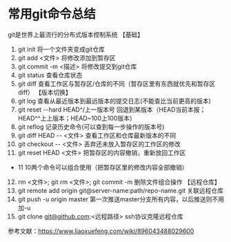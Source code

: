 # 常用git命令总结
git是世界上最流行的分布式版本控制系统
【基础】
1. git init    将一个文件夹变成git仓库
2. git add <文件>    将修改添加到暂存区
3. git commit -m <描述>   将修改提交到git仓库
4. git status   查看仓库状态
5. git diff     查看工作区与暂存区/仓库的不同（暂存区里有东西就优先和暂存区diff）
【版本切换】
6. git log      查看从最近版本到最远版本的提交日志(不能查比当前更高的版本)
7. git reset --hard HEAD^/上一版本号   回退到某版本（HEAD当前本报；HEAD^^上上版本；HEAD~100上100版本）
8. git reflog   记录历史命令(可以查到每一步操作的版本号)
9. git diff HEAD -- <文件>  查看工作区和仓库最新版本的不同
10. git checkout -- <文件>  丢弃还未放入暂存区的工作区的修改
11. git reset HEAD <文件>   把暂存区的内容撤销，重新放回工作区
- 11 10两个命令可以组合使用（把暂存区里的修改内容全部撤销）
12. rm <文件>;   git rm <文件>;   git commit -m   删除文件组合操作
【远程仓库】
13. git remote add origin git@server-name:path/repo-name.git    关联远程仓库
14. git push -u origin master   第一次推送master分支所有内容，以后推送则不用加-u
15. git clone git@github.com:<远程路径>     ssh协议克隆远程仓库


参考文献：https://www.liaoxuefeng.com/wiki/896043488029600
